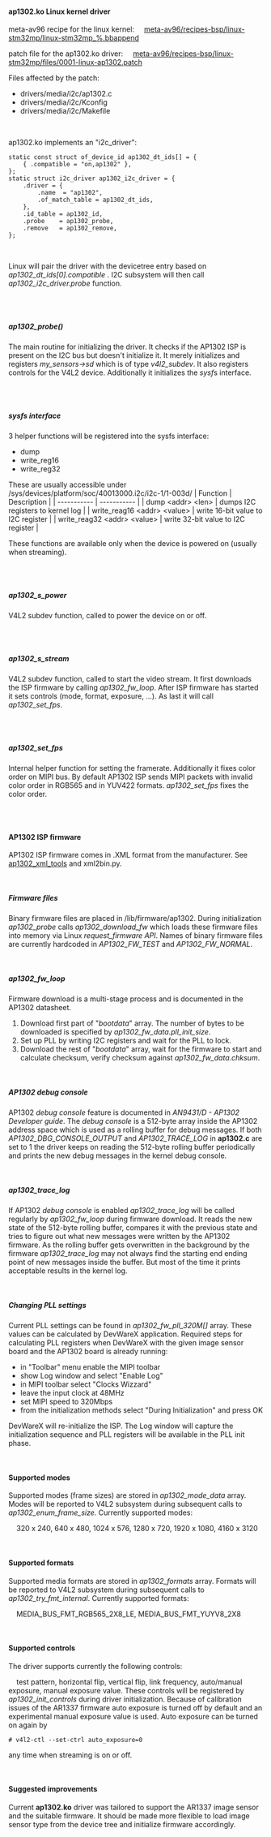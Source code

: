 #### ap1302.ko Linux kernel driver
meta-av96 recipe for the linux kernel:
&nbsp;&nbsp;&nbsp;&nbsp;[meta-av96/recipes-bsp/linux-stm32mp/linux-stm32mp_%.bbappend](https://github.com/dh-electronics/meta-av96/blob/dunfell/recipes-bsp/linux-stm32mp/linux-stm32mp_%25.bbappend)

patch file for the ap1302.ko driver:
&nbsp;&nbsp;&nbsp;&nbsp;[meta-av96/recipes-bsp/linux-stm32mp/files/0001-linux-ap1302.patch](https://github.com/dh-electronics/meta-av96/blob/dunfell/recipes-bsp/linux-stm32mp/files/0001-linux-ap1302.patch)

Files affected by the patch:
- drivers/media/i2c/ap1302.c
- drivers/media/i2c/Kconfig
- drivers/media/i2c/Makefile
<br/>

ap1302.ko implements an "i2c_driver":
```
static const struct of_device_id ap1302_dt_ids[] = {
	{ .compatible = "on,ap1302" },
};
static struct i2c_driver ap1302_i2c_driver = {
	.driver = {
		.name  = "ap1302",
		.of_match_table	= ap1302_dt_ids,
	},
	.id_table = ap1302_id,
	.probe    = ap1302_probe,
	.remove   = ap1302_remove,
};
```
<br/>

Linux will pair the driver with the devicetree entry based on *ap1302_dt_ids[0].compatible* . I2C subsystem will then call *ap1302_i2c_driver.probe* function.

<br/>
<br/>

##### ap1302_probe() 
The main routine for initializing the driver. It checks if the AP1302 ISP is present on the I2C bus but doesn't initialize it. It merely initializes and registers *my_sensors->sd* which is of type *v4l2_subdev*. It also registers controls for the V4L2 device.
Additionally it initializes the *sysf*s interface.

<br/>
<br/>

##### sysfs interface
3 helper functions will be registered into the sysfs interface:
- dump
- write_reg16
- write_reg32

These are usually accessible under /sys/devices/platform/soc/40013000.i2c/i2c-1/1-003d/
| Function      | Description |
| ----------- | ----------- |
| dump \<addr\> \<len\> | dumps I2C registers to kernel log |
| write_reag16 \<addr\> \<value\> | write 16-bit value to I2C register |
| write_reag32 \<addr\> \<value\> | write 32-bit value to I2C register |

These functions are available only when the device is powered on (usually when streaming).

<br/>
<br/>

##### ap1302_s_power
V4L2 subdev function, called to power the device on or off.

<br/>
<br/>

##### ap1302_s_stream
V4L2 subdev function, called to start the video stream. It first downloads the ISP firmware by calling *ap1302_fw_loop*. After ISP firmware has started it sets controls (mode, format, exposure, ...). As last it will call *ap1302_set_fps*.

<br/>
<br/>

##### ap1302_set_fps
Internal helper function for setting the framerate. Additionally it fixes color order on MIPI bus. By default AP1302 ISP sends MIPI packets with invalid color order in RGB565 and in YUV422 formats.  *ap1302_set_fps* fixes the color order.


<br/>
<br/>

####  AP1302 ISP firmware
AP1302 ISP firmware comes in .XML format from the manufacturer. See [ap1302_xml_tools](https://github.com/ArrowElectronics/Avenger96/tree/dev-tools/ap1302_xml_tools) and xml2bin.py.

<br/>

##### Firmware files
Binary firmware files are placed in /lib/firmware/ap1302. During initialization *ap1302_probe* calls *ap1302_download_fw* which loads these firmware files into memory via Linux *request_firmware API*. Names of binary firmware files are currently hardcoded in *AP1302_FW_TEST* and *AP1302_FW_NORMAL*.

<br/>

##### ap1302_fw_loop

Firmware download is a multi-stage process and is documented in the AP1302 datasheet.

 1. Download first part of "*bootdata*" array. The number of bytes to be downloaded is specified by *ap1302_fw_data.pll_init_size*.
 2. Set up PLL by writing I2C registers and wait for the PLL to lock.
 3. Download the rest of "*bootdata*" array, wait for the firmware to start and calculate checksum, verify checksum against *ap1302_fw_data.chksum*.
 
<br/>

##### AP1302 debug console
AP1302 *debug console* feature is documented in *AN9431/D - AP1302 Developer guide*. The *debug console* is a 512-byte array inside the AP1302 address space which is used as a rolling buffer for debug messages. If both *AP1302_DBG_CONSOLE_OUTPUT* and *AP1302_TRACE_LOG* in **ap1302.c** are set to 1 the driver keeps on reading the 512-byte rolling buffer periodically and prints the new debug messages in the kernel debug console.
  
<br/>

#####  ap1302_trace_log
If AP1302 *debug console* is enabled *ap1302_trace_log*  will be called regularly by *ap1302_fw_loop* during firmware download. It reads the new state of the 512-byte rolling buffer, compares it with the previous state and tries to figure out what new messages were written by the AP1302 firmware. As the rolling buffer gets overwritten in the background by the firmware *ap1302_trace_log* may not always find the starting end ending point of new messages inside the buffer. But most of the time it prints acceptable results in the kernel log.

<br/>

##### Changing PLL settings
Current PLL settings can be found in *ap1302_fw_pll_320M[]* array. These values can be calculated by DevWareX application. Required steps for calculating PLL registers when DevWareX with the given image sensor board and the AP1302 board is already running:

 - in "Toolbar" menu enable the MIPI toolbar
 - show Log window and select "Enable Log"
 - in MIPI toolbar select "Clocks Wizzard"
 - leave the input clock at 48MHz
 - set MIPI speed to 320Mbps
 - from the initialization methods select "During Initialization" and press OK
 
 DevWareX will re-initialize the ISP. The Log window will capture the initialization sequence and PLL registers will be available in the PLL init phase.

<br/>

####  Supported modes
Supported modes (frame sizes) are stored in *ap1302_mode_data* array. Modes will be reported to V4L2 subsystem during subsequent calls to *ap1302_enum_frame_size*. Currently supported modes:

&nbsp;&nbsp;&nbsp;&nbsp;320 x 240, 640 x 480, 1024 x 576, 1280 x 720, 1920 x 1080, 4160 x 3120

<br/>

####  Supported formats
Supported media formats are stored in *ap1302_formats* array. Formats will be reported to V4L2 subsystem during subsequent calls to *ap1302_try_fmt_internal*. Currently supported formats:

&nbsp;&nbsp;&nbsp;&nbsp;MEDIA_BUS_FMT_RGB565_2X8_LE, MEDIA_BUS_FMT_YUYV8_2X8

<br/>

####  Supported controls
The driver supports currently the following controls:

&nbsp;&nbsp;&nbsp;&nbsp;test pattern, horizontal flip, vertical flip, link frequency, auto/manual exposure, manual exposure value.
These controls will be registered by *ap1302_init_controls* during driver initialization. Because of calibration issues of the AR1337 firmware auto exposure is turned off by default and an experimental manual exposure value is used. Auto exposure can be turned on again by
```
# v4l2-ctl --set-ctrl auto_exposure=0
```
any time when streaming is on or off.

<br/>

####  Suggested improvements
Current **ap1302.ko** driver was tailored to support the AR1337 image sensor and the suitable firmware. It should be made more flexible to load image sensor type from the device tree and initialize firmware accordingly.
